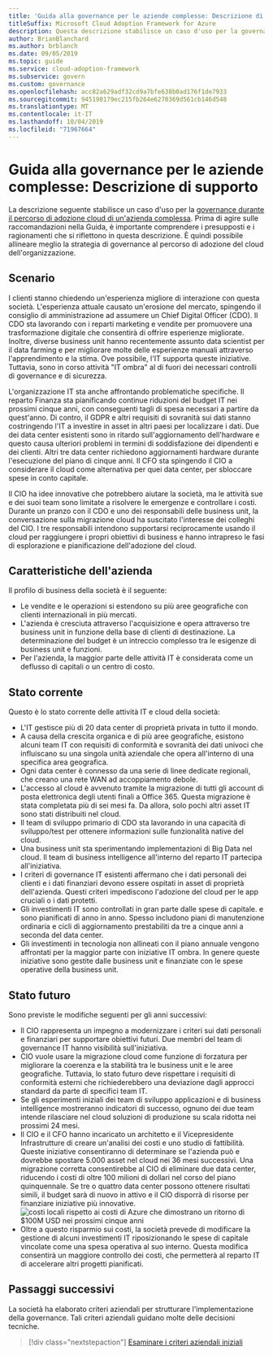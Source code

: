 ```yaml
---
title: 'Guida alla governance per le aziende complesse: Descrizione di supporto'
titleSuffix: Microsoft Cloud Adoption Framework for Azure
description: Questa descrizione stabilisce un caso d'uso per la governance durante un percorso di adozione del cloud di un'azienda complessa.
author: BrianBlanchard
ms.author: brblanch
ms.date: 09/05/2019
ms.topic: guide
ms.service: cloud-adoption-framework
ms.subservice: govern
ms.custom: governance
ms.openlocfilehash: acc82a629adf32cd9a7bfe638b0ad176f1de7933
ms.sourcegitcommit: 945198179ec215fb264e6270369d561cb146d548
ms.translationtype: MT
ms.contentlocale: it-IT
ms.lasthandoff: 10/04/2019
ms.locfileid: "71967664"
---
```

# <a name="governance-guide-for-complex-enterprises-the-supporting-narrative"></a>Guida alla governance per le aziende complesse: Descrizione di supporto

La descrizione seguente stabilisce un caso d'uso per la [governance durante il percorso di adozione cloud di un'azienda complessa](./index.md). Prima di agire sulle raccomandazioni nella Guida, è importante comprendere i presupposti e i ragionamenti che si riflettono in questa descrizione. È quindi possibile allineare meglio la strategia di governance al percorso di adozione del cloud dell'organizzazione.

## <a name="back-story"></a>Scenario

I clienti stanno chiedendo un'esperienza migliore di interazione con questa società. L'esperienza attuale causato un'erosione del mercato, spingendo il consiglio di amministrazione ad assumere un Chief Digital Officer (CDO). Il CDO sta lavorando con i reparti marketing e vendite per promuovere una trasformazione digitale che consentirà di offrire esperienze migliorate. Inoltre, diverse business unit hanno recentemente assunto data scientist per il data farming e per migliorare molte delle esperienze manuali attraverso l'apprendimento e la stima. Ove possibile, l'IT supporta queste iniziative. Tuttavia, sono in corso attività "IT ombra" al di fuori dei necessari controlli di governance e di sicurezza.

L'organizzazione IT sta anche affrontando problematiche specifiche. Il reparto Finanza sta pianificando continue riduzioni del budget IT nei prossimi cinque anni, con conseguenti tagli di spesa necessari a partire da quest'anno. Di contro, il GDPR e altri requisiti di sovranità sui dati stanno costringendo l'IT a investire in asset in altri paesi per localizzare i dati. Due dei data center esistenti sono in ritardo sull'aggiornamento dell'hardware e questo causa ulteriori problemi in termini di soddisfazione dei dipendenti e dei clienti. Altri tre data center richiedono aggiornamenti hardware durante l'esecuzione del piano di cinque anni. Il CFO sta spingendo il CIO a considerare il cloud come alternativa per quei data center, per sbloccare spese in conto capitale.

Il CIO ha idee innovative che potrebbero aiutare la società, ma le attività sue e dei suoi team sono limitate a risolvere le emergenze e controllare i costi. Durante un pranzo con il CDO e uno dei responsabili delle business unit, la conversazione sulla migrazione cloud ha suscitato l'interesse dei colleghi del CIO. I tre responsabili intendono supportarsi reciprocamente usando il cloud per raggiungere i propri obiettivi di business e hanno intrapreso le fasi di esplorazione e pianificazione dell'adozione del cloud.

## <a name="business-characteristics"></a>Caratteristiche dell'azienda

Il profilo di business della società è il seguente:

- Le vendite e le operazioni si estendono su più aree geografiche con clienti internazionali in più mercati.
- L'azienda è cresciuta attraverso l'acquisizione e opera attraverso tre business unit in funzione della base di clienti di destinazione. La determinazione del budget è un intreccio complesso tra le esigenze di business unit e funzioni.
- Per l'azienda, la maggior parte delle attività IT è considerata come un deflusso di capitali o un centro di costo.

## <a name="current-state"></a>Stato corrente

Questo è lo stato corrente delle attività IT e cloud della società:

- L'IT gestisce più di 20 data center di proprietà privata in tutto il mondo.
- A causa della crescita organica e di più aree geografiche, esistono alcuni team IT con requisiti di conformità e sovranità dei dati univoci che influiscano su una singola unità aziendale che opera all'interno di una specifica area geografica.
- Ogni data center è connesso da una serie di linee dedicate regionali, che creano una rete WAN ad accoppiamento debole.
- L'accesso al cloud è avvenuto tramite la migrazione di tutti gli account di posta elettronica degli utenti finali a Office 365. Questa migrazione è stata completata più di sei mesi fa. Da allora, solo pochi altri asset IT sono stati distribuiti nel cloud.
- Il team di sviluppo primario di CDO sta lavorando in una capacità di sviluppo/test per ottenere informazioni sulle funzionalità native del cloud.
- Una business unit sta sperimentando implementazioni di Big Data nel cloud. Il team di business intelligence all'interno del reparto IT partecipa all'iniziativa.
- I criteri di governance IT esistenti affermano che i dati personali dei clienti e i dati finanziari devono essere ospitati in asset di proprietà dell'azienda. Questi criteri impediscono l'adozione del cloud per le app cruciali o i dati protetti.
- Gli investimenti IT sono controllati in gran parte dalle spese di capitale. e sono pianificati di anno in anno. Spesso includono piani di manutenzione ordinaria e cicli di aggiornamento prestabiliti da tre a cinque anni a seconda del data center.
- Gli investimenti in tecnologia non allineati con il piano annuale vengono affrontati per la maggior parte con iniziative IT ombra. In genere queste iniziative sono gestite dalle business unit e finanziate con le spese operative della business unit.

## <a name="future-state"></a>Stato futuro

Sono previste le modifiche seguenti per gli anni successivi:

- Il CIO rappresenta un impegno a modernizzare i criteri sui dati personali e finanziari per supportare obiettivi futuri. Due membri del team di governance IT hanno visibilità sull'iniziativa.
- CIO vuole usare la migrazione cloud come funzione di forzatura per migliorare la coerenza e la stabilità tra le business unit e le aree geografiche. Tuttavia, lo stato futuro deve rispettare i requisiti di conformità esterni che richiederebbero una deviazione dagli approcci standard da parte di specifici team IT.
- Se gli esperimenti iniziali dei team di sviluppo applicazioni e di business intelligence mostreranno indicatori di successo, ognuno dei due team intende rilasciare nel cloud soluzioni di produzione su scala ridotta nei prossimi 24 mesi.
- Il CIO e il CFO hanno incaricato un architetto e il Vicepresidente Infrastrutture di creare un'analisi dei costi e uno studio di fattibilità. Queste iniziative consentiranno di determinare se l'azienda può e dovrebbe spostare 5.000 asset nel cloud nei 36 mesi successivi. Una migrazione corretta consentirebbe al CIO di eliminare due data center, riducendo i costi di oltre 100 milioni di dollari nel corso del piano quinquennale. Se tre o quattro data center possono ottenere risultati simili, il budget sarà di nuovo in attivo e il CIO disporrà di risorse per finanziare iniziative più innovative.
    ![costi locali rispetto ai costi di Azure che dimostrano un ritorno di $100M USD nei prossimi cinque anni](../../../_images/govern/calculator-enterprise.png)
- Oltre a questo risparmio sui costi, la società prevede di modificare la gestione di alcuni investimenti IT riposizionando le spese di capitale vincolate come una spesa operativa al suo interno. Questa modifica consentirà un maggiore controllo dei costi, che permetterà al reparto IT di accelerare altri progetti pianificati.

## <a name="next-steps"></a>Passaggi successivi

La società ha elaborato criteri aziendali per strutturare l'implementazione della governance. Tali criteri aziendali guidano molte delle decisioni tecniche.

> [!div class="nextstepaction"]
> [Esaminare i criteri aziendali iniziali](./initial-corporate-policy.md)
